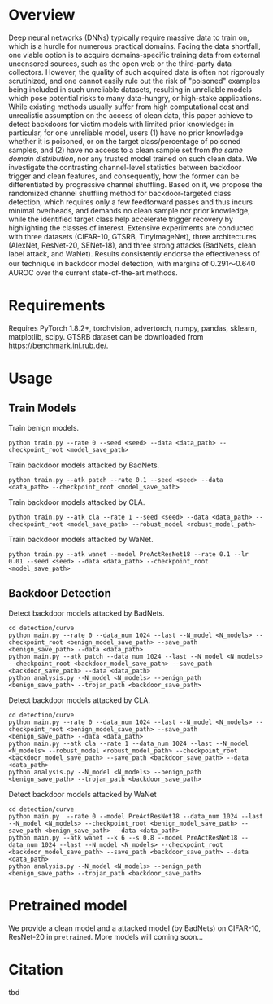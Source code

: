 # Overview
Deep neural networks (DNNs) typically require massive data to train on, which is a hurdle for numerous practical domains. Facing the data shortfall, one viable option is to acquire domains-specific training data from external uncensored sources, such as the open web or the third-party data collectors. However, the quality of such acquired data is often not rigorously scrutinized, and one cannot easily rule out the risk of "poisoned" examples being included in such unreliable datasets, resulting in unreliable models which pose potential risks to many data-hungry, or high-stake applications. While existing methods usually suffer from high computational cost and unrealistic assumption on the access of clean data, this paper achieve to detect backdoors for victim models with limited prior knowledge: in particular, for one unreliable model, users (1) have no prior knowledge whether it is poisoned, or on the target class/percentage of poisoned samples, and (2) have no access to a clean sample set from *the same domain distribution*, nor any trusted model trained on such clean data. 
We investigate the contrasting channel-level statistics between backdoor trigger and clean features, and consequently, how the former can be differentiated by progressive channel shuffling.
Based on it, we propose the randomized channel shuffling method for backdoor-targeted class detection, which requires only a few feedforward passes and thus incurs minimal overheads, and demands no clean sample nor prior knowledge, while the identified target class help accelerate trigger recovery by highlighting the classes of interest.
Extensive experiments are conducted with three datasets (CIFAR-10,  GTSRB, TinyImageNet), three architectures (AlexNet, ResNet-20, SENet-18), and three strong attacks (BadNets, clean label attack, and WaNet). Results consistently endorse the effectiveness of our technique in backdoor model detection,  with margins of 0.291～0.640 AUROC over the current state-of-the-art methods. 

# Requirements

Requires PyTorch 1.8.2+, torchvision, advertorch, numpy, pandas, sklearn, matplotlib, scipy.
GTSRB dataset can be downloaded from https://benchmark.ini.rub.de/.


# Usage

## Train Models

Train benign models.
```
python train.py --rate 0 --seed <seed> --data <data_path> --checkpoint_root <model_save_path>
```

Train backdoor models attacked by BadNets.
```
python train.py --atk patch --rate 0.1 --seed <seed> --data <data_path> --checkpoint_root <model_save_path>
```

Train backdoor models attacked by CLA.
```
python train.py --atk cla --rate 1 --seed <seed> --data <data_path> --checkpoint_root <model_save_path> --robust_model <robust_model_path>
```

Train backdoor models attacked by WaNet.
```
python train.py --atk wanet --model PreActResNet18 --rate 0.1 --lr 0.01 --seed <seed> --data <data_path> --checkpoint_root <model_save_path> 
```

## Backdoor Detection
Detect backdoor models attacked by BadNets.
```
cd detection/curve
python main.py --rate 0 --data_num 1024 --last --N_model <N_models> --checkpoint_root <benign_model_save_path> --save_path <benign_save_path> --data <data_path>
python main.py --atk patch --data_num 1024 --last --N_model <N_models> --checkpoint_root <backdoor_model_save_path> --save_path <backdoor_save_path> --data <data_path>
python analysis.py --N_model <N_models> --benign_path <benign_save_path> --trojan_path <backdoor_save_path>
```

Detect backdoor models attacked by CLA.
```
cd detection/curve
python main.py --rate 0 --data_num 1024 --last --N_model <N_models> --checkpoint_root <benign_model_save_path> --save_path <benign_save_path> --data <data_path>
python main.py --atk cla --rate 1 --data_num 1024 --last --N_model <N_models> --robust_model <robust_model_path> --checkpoint_root <backdoor_model_save_path> --save_path <backdoor_save_path> --data <data_path>
python analysis.py --N_model <N_models> --benign_path <benign_save_path> --trojan_path <backdoor_save_path>
```

Detect backdoor models attacked by WaNet
```
cd detection/curve
python main.py  --rate 0 --model PreActResNet18 --data_num 1024 --last --N_model <N_models> --checkpoint_root <benign_model_save_path> --save_path <benign_save_path> --data <data_path>
python main.py --atk wanet --k 6 --s 0.8 --model PreActResNet18 --data_num 1024 --last --N_model <N_models> --checkpoint_root <backdoor_model_save_path> --save_path <backdoor_save_path> --data <data_path>
python analysis.py --N_model <N_models> --benign_path <benign_save_path> --trojan_path <backdoor_save_path>
```


# Pretrained model
We provide a clean model and a attacked model (by BadNets) on CIFAR-10, ResNet-20 in `pretrained`. More models will coming soon...

# Citation
tbd